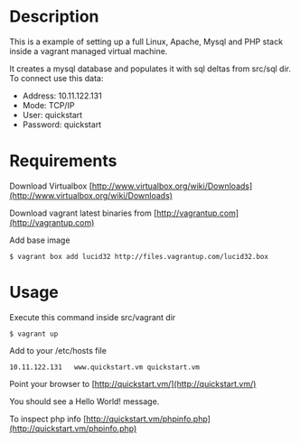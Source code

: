 Description
===========

This is a example of setting up a full Linux, Apache, Mysql and PHP stack inside a vagrant managed virtual machine. 

It creates a mysql database and populates it with sql deltas from src/sql dir. To connect use this data:

 * Address: 10.11.122.131
 * Mode: TCP/IP
 * User: quickstart
 * Password: quickstart


Requirements
============

Download Virtualbox [http://www.virtualbox.org/wiki/Downloads](http://www.virtualbox.org/wiki/Downloads)

Download vagrant latest binaries from [http://vagrantup.com](http://vagrantup.com)


Add base image
	
	$ vagrant box add lucid32 http://files.vagrantup.com/lucid32.box


Usage
=====


Execute this command inside src/vagrant dir

	$ vagrant up

Add to your /etc/hosts file

	10.11.122.131	www.quickstart.vm quickstart.vm

Point your browser to [http://quickstart.vm/](http://quickstart.vm/)

You should see a Hello World! message.

To inspect php info [http://quickstart.vm/phpinfo.php](http://quickstart.vm/phpinfo.php)
